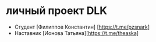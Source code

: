 # личный проект DLK

* Студент [Филиппов Константин] [https://t.me/pzsnark]
* Наставник [Ионова Татьяна][https://t.me/theaska]
